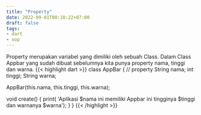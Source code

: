 ```yaml
---
title: "Property"
date: 2022-09-01T00:10:22+07:00
draft: false
tags:
- dart
- oop
---
```



Property merupakan variabel yang dimiliki oleh sebuah Class. Dalam Class Appbar yang sudah dibuat sebelumnya kita punya property nama, tinggi dan warna.
{{< highlight dart >}}
class AppBar {
  // property
  String nama;
  int tinggi;
  String warna;

  AppBar(this.nama, this.tinggi, this.warna);

  void create() {
    print(
        'Aplikasi $nama ini memiliki Appbar ini tingginya $tinggi dan warnanya $warna');
  }
}
{{< /highlight >}}
